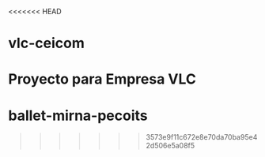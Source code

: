 <<<<<<< HEAD
# vlc-ceicom
Proyecto para Empresa VLC
=======
# ballet-mirna-pecoits
>>>>>>> 3573e9f11c672e8e70da70ba95e42d506e5a08f5
